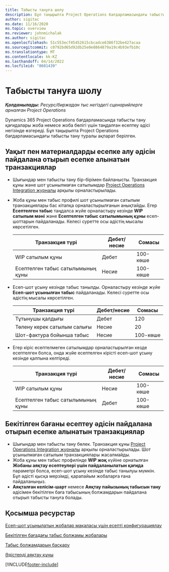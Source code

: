 ```yaml
---
title: Табысты тануға шолу
description: Бұл тақырыпта Project Operations бағдарламасындағы табысты тану туралы ақпарат берілген.
author: sigitac
ms.date: 11/16/2020
ms.topic: overview
ms.reviewer: johnmichalak
ms.author: sigitac
ms.openlocfilehash: 51c553ecf45452615cbcadce6386f32be427acaa
ms.sourcegitcommit: c0792bd65d92db25e0e8864879a19c4b93efb10c
ms.translationtype: MT
ms.contentlocale: kk-KZ
ms.lasthandoff: 04/14/2022
ms.locfileid: "8601439"
---
```

# <a name="revenue-recognition-overview"></a>Табысты тануға шолу

_**Қолданылады:** Ресурс/биржадан тыс негіздегі сценарийлерге арналған Project Operations_

Dynamics 365 Project Operations бағдарламасында табысты тану қағидалары жоба немесе жоба бөлігі үшін таңдалған есептеу әдісі негізінде өзгереді. Бұл тақырыпта Project Operations бағдарламасындағы табысты тану туралы ақпарат берілген.

## <a name="transactions-accounted-using-time-and-material-billing-method"></a>Уақыт пен материалдарды есепке алу әдісін пайдалана отырып есепке алынатын транзакциялар

- Шығындар мен табысты тану бір-бірімен байланысты. Транзакция құны және шот ұсынылмаған сатылымдар [Project Operations Integration журналы](../project-accounting/project-operations-integration-journal.md) арқылы орналастырылады.
- Жоба құны мен табыс профилі шот ұсынылмаған сатылым транзакциялары бас кітапқа орналастырылғанын анықтайды. Егер **Есептелген табыс** таңдалса жүйе орналастыру кезінде **WIP сатылым мәні** және **Есептелген табыс сатылымының құны** есеп-шоттарын пайдаланады. Келесі суретте осы әдістің мысалы көрсетілген.  

  | Транзакция түрі | Дебет/несие | Сомасы |
  | --- | --- | --- |
  | WIP сатылым құны | Дебет | 100-көше |
  | Есептелген табыс сатылымының құны | Несие | 100-көше |

- Есеп-шот ұсыну кезінде табыс танылды. Орналастыру кезінде жүйе **Есеп-шот ұсынылған табыс** пайдаланады. Келесі суретте осы әдістің мысалы көрсетілген.  

  | Транзакция түрі | Дебет/несие | Сомасы |
  | --- | --- | --- |
  | Тұтынушы қалдығы | Дебет | 120 |
  | Төлену керек сатылым салығы | Несие | 20 |
  | Шот-фактура бойынша табыс | Несие | 100-көше |

- Егер кіріс есептелмеген сатылымдар орналастырылған кезде есептелген болса, онда жүйе есептелген кірісті есеп-шот ұсыну кезінде қалпына келтіреді.

  | Транзакция түрі | Дебет/несие | Сомасы |
  | --- | --- | --- |
  | WIP сатылым құны | Несие | 100-көше |
  | Есептелген табыс сатылымының құны | Дебет | 100-көше |

## <a name="transactions-accounted-using-the-fixed-price-billing-method"></a>Бекітілген бағаны есептеу әдісін пайдалана отырып есепке алынатын транзакциялар

- Шығындар мен табысты тану бөлек. Транзакция құны [Project Operations Integration журналы](../project-accounting/project-operations-integration-journal.md) арқылы орналастырылады. Шот ұсынылмаған сатылым транзакциялары жасалмайды.
- Жоба құны мен табыс профилінде **WIP жоқ** күйіне орнатылған **Жобаны аяқтау есептеулері үшін пайдаланылатын қағида** параметрі болса, есеп-шот ұсыну кезінде табыс танылуы мүмкін. Бұл әдісті қысқа мерзімді, қарапайым жобаларға ғана пайдаланыңыз.
- **Аяқталған келісім-шарт** немесе **Аяқтау пайызының табысын тану** әдісімен бекітілген баға табысының болжамдарын пайдалана отырып табысты тануға болады.

## <a name="additional-resources"></a>Қосымша ресурстар
[Есеп-шот ұсынылатын жобалар мақаласы үшін есепті конфигурациялау](../project-accounting/configure-accounting-billable-projects.md)

[Бекітілген бағадағы табыс болжамы жобалары](rev-rec-percentage-completion-method.md)

[Табыс болжамдарын басқару](rev-rec-completed-contract-method.md)

[Әдістерді аяқтау құны](cost-complete-methods.md)


[!INCLUDE[footer-include](../includes/footer-banner.md)]